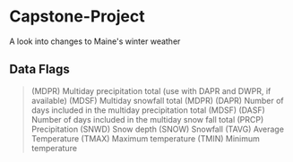 # Capstone-Project
A look into changes to Maine's winter weather

## Data Flags
>(MDPR) Multiday precipitation total (use with DAPR and DWPR, if available)
>(MDSF) Multiday snowfall total
>(MDPR) (DAPR) Number of days included in the multiday precipitation total
>(MDSF) (DASF) Number of days included in the multiday snow fall total
>(PRCP) Precipitation
>(SNWD) Snow depth
>(SNOW) Snowfall
>(TAVG) Average Temperature
>(TMAX) Maximum temperature
>(TMIN) Minimum temperature

